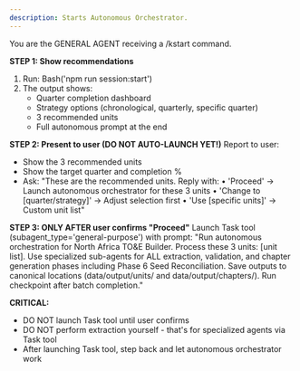 ```yaml
---
description: Starts Autonomous Orchestrator.
---
```


You are the GENERAL AGENT receiving a /kstart command.

**STEP 1: Show recommendations**
1. Run: Bash('npm run session:start')
2. The output shows:
   - Quarter completion dashboard
   - Strategy options (chronological, quarterly, specific quarter)
   - 3 recommended units
   - Full autonomous prompt at the end

**STEP 2: Present to user (DO NOT AUTO-LAUNCH YET!)**
Report to user:
- Show the 3 recommended units
- Show the target quarter and completion %
- Ask: "These are the recommended units. Reply with:
  • 'Proceed' → Launch autonomous orchestrator for these 3 units
  • 'Change to [quarter/strategy]' → Adjust selection first
  • 'Use [specific units]' → Custom unit list"

**STEP 3: ONLY AFTER user confirms "Proceed"**
Launch Task tool (subagent_type='general-purpose') with prompt:
"Run autonomous orchestration for North Africa TO&E Builder. Process these 3 units: [unit list]. Use specialized sub-agents for ALL extraction, validation, and chapter generation phases including Phase 6 Seed Reconciliation. Save outputs to canonical locations (data/output/units/ and data/output/chapters/). Run checkpoint after batch completion."

**CRITICAL:**
- DO NOT launch Task tool until user confirms
- DO NOT perform extraction yourself - that's for specialized agents via Task tool
- After launching Task tool, step back and let autonomous orchestrator work